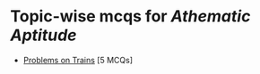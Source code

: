 # Topic-wise mcqs for *Athematic Aptitude*

- [Problems on Trains](https://mcqmate.com/topic/problems-on-trains) [5 MCQs]
